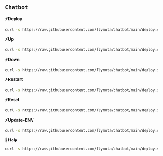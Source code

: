 ## `Chatbot`

**⚡Deploy**
```sh
curl -s https://raw.githubusercontent.com/llymota/chatbot/main/deploy.sh | bash
```

**⚡Up**
```sh
curl -s https://raw.githubusercontent.com/llymota/chatbot/main/deploy.sh | bash -s up
```

**⚡Down**
```sh
curl -s https://raw.githubusercontent.com/llymota/chatbot/main/deploy.sh | bash -s down
```

**⚡Restart**
```sh
curl -s https://raw.githubusercontent.com/llymota/chatbot/main/deploy.sh | bash -s restart
```

**⚡Reset**
```sh
curl -s https://raw.githubusercontent.com/llymota/chatbot/main/deploy.sh | bash -s reset
```

**⚡Update-ENV**
```sh
curl -s https://raw.githubusercontent.com/llymota/chatbot/main/deploy.sh | bash -s update-env
```

**🤝Help**
```sh
curl -s https://raw.githubusercontent.com/llymota/chatbot/main/deploy.sh | bash -s help
```
